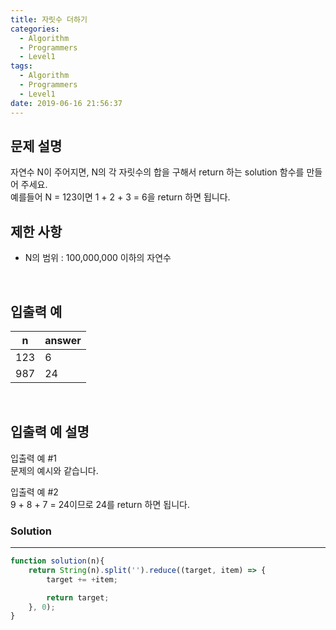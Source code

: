 ```yaml
---
title: 자릿수 더하기
categories:
  - Algorithm
  - Programmers
  - Level1
tags:
  - Algorithm
  - Programmers
  - Level1
date: 2019-06-16 21:56:37
---
```



## 문제 설명
자연수 N이 주어지면, N의 각 자릿수의 합을 구해서 return 하는 solution 함수를 만들어 주세요.<br/>
예를들어 N = 123이면 1 + 2 + 3 = 6을 return 하면 됩니다.
<br/>

## 제한 사항
- N의 범위 : 100,000,000 이하의 자연수

<br/>

## 입출력 예

| n | answer |
| --- | --- |
| 123 | 6 |
| 987 | 24 |

<br/>

## 입출력 예 설명

입출력 예 #1<br/>
문제의 예시와 같습니다.

입출력 예 #2<br/>
9 + 8 + 7 = 24이므로 24를 return 하면 됩니다.



### Solution

---

```javascript
function solution(n){
    return String(n).split('').reduce((target, item) => {
        target += +item;

        return target;
    }, 0);
}
```
